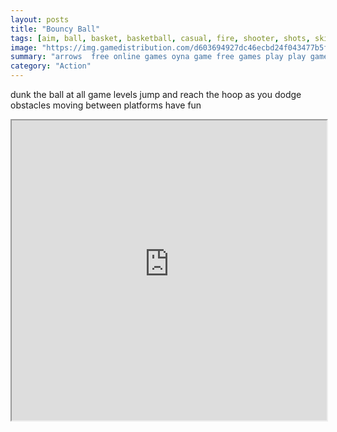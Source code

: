 ```yaml
---
layout: posts
title: "Bouncy Ball"
tags: [aim, ball, basket, basketball, casual, fire, shooter, shots, skill, free, online, games, oyna, game, free, games, play, play, games]
image: "https://img.gamedistribution.com/d603694927dc46ecbd24f043477b5fa0.jpg"
summary: "arrows  free online games oyna game free games play play games"
category: "Action"
---
```


dunk the ball at all game levels jump and reach the hoop as you dodge obstacles moving between platforms have fun

<iframe width="100%" height="480px;" src="https://html5.gamedistribution.com/d603694927dc46ecbd24f043477b5fa0/"></iframe>